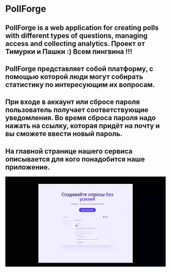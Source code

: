 # PollForge
PollForge is a web application for creating polls with different types of questions, managing access and collecting analytics.
Проект от Тимурки и Пашки :) 
Всем пингвина !!!
---
## PollForge представляет собой платформу, с помощью которой люди могут собирать статистику по интересующим их вопросам. 
При входе в аккаунт или сбросе пароля пользователь получает соответствующие уведомления. Во время сброса пароля надо нажать на ссылку, которая придёт на почту и вы сможете ввести новый пароль.
---
## На главной странице нашего сервиса описывается для кого понадобится наше приложение.
<div style="text-align: center;">
  <img src="https://github.com/DurkaVerder/PollForge/blob/c8ffec1c0e476b7a6a6cd0f293e4c6586c9e2ce2/gifs/Main_Page.gif" alt="Главная страница" style="max-width: 100%; height: auto;">
</div>
